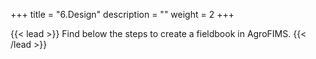 +++
title = "6.Design"
description = ""
weight = 2
+++

{{< lead >}}
Find below the steps to create a fieldbook in AgroFIMS.
{{< /lead >}}


